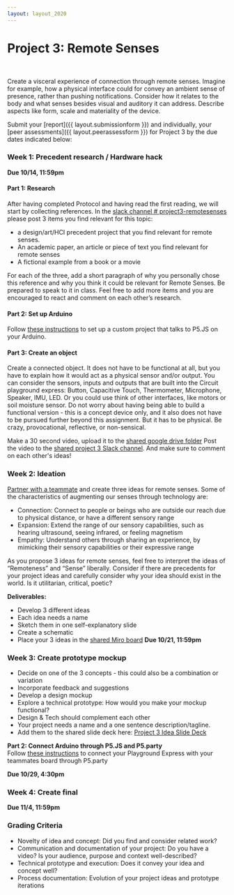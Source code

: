 ```yaml
---
layout: layout_2020
---
```


# Project 3: Remote Senses
<br>

Create a visceral experience of connection through remote senses. Imagine for example, how a physical interface could for convey an ambient sense of presence, rather than pushing notifications. Consider how it relates to the body and what senses besides visual and auditory it can address. Describe aspects like form, scale and materiality of the device.  

Submit your [report]({{ layout.submissionform }}) and individually, your [peer assessments]({{ layout.peerassessform }}) for Project 3 by the due dates indicated below:

### Week 1: Precedent research / Hardware hack
**Due 10/14, 11:59pm**

#### Part 1: Research 
After having completed Protocol and having read the first reading, we will start by collecting references. In the [slack channel # project3-remotesenses](https://elasticspacesfall2020.slack.com/archives/C01C0EWEW2X) please post 3 items you find relevant for this topic:   
- a design/art/HCI precedent project that you find relevant for remote senses. 
- An academic paper, an article or piece of text you find relevant for remote senses
- A fictional example from a book or a movie 

For each of the three, add a short paragraph of why you personally chose this reference and why you think it could be relevant for Remote Senses. Be prepared to speak to it in class. Feel free to add more items and you are encouraged to react and comment on each other’s research.

#### Part 2: Set up Arduino
Follow [these instructions](https://docs.google.com/document/d/1IsyALHika9kSgpsuAQLuBg7p4fcRTG4XwLIa6o_42jk/edit?usp=sharing) to set up a custom project that talks to P5.JS on your Arduino. 

#### Part 3: Create an object
Create a connected object. It does not have to be functional at all, but you have to explain how it would act as a physical sensor and/or output. You can consider the sensors, inputs and outputs that are built into the Circuit playground express: Button, Capacitive Touch, Thermometer, Microphone, Speaker, IMU, LED. Or you could use think of other interfaces, like motors or soil moisture sensor. Do not worry about having being able to build a functional version - this is a concept device only, and it also does not have to be pursued further beyond this assignment. But it has to be physical. Be crazy, provocational, reflective, or non-sensical.

Make a 30 second video, upload it to the [shared google drive folder](https://drive.google.com/drive/u/1/folders/1YGiPkh6qPra6kqBiINl-GC22SUdk4L-f) Post the video to the [shared project 3 Slack channel](https://elasticspacesfall2020.slack.com/archives/C01C0EWEW2X). And make sure to comment on each other's ideas!

### Week 2: Ideation
[Partner with a teammate](https://docs.google.com/spreadsheets/d/1vifyGlvypIhkTvPao_CJ_TqlBpGpCyoKI2DYXeuQy6w/edit#gid=0) and create three ideas for remote senses.
Some of the characteristics of augmenting our senses through technology are: 
- Connection: Connect to people or beings who are outside our reach due to physical distance, or have a different sensory range
- Expansion: Extend the range of our sensory capabilities, such as hearing ultrasound, seeing infrared, or feeling magnetism
- Empathy: Understand others through sharing an experience, by mimicking their sensory capabilities or their expressive range

As you propose 3 ideas for remote senses, feel free to interpret the ideas of “Remoteness” and “Sense” liberally. Consider if there are precedents for your project ideas and carefully consider why your idea should exist in the world. Is it utilitarian, critical, poetic? 

**Deliverables:**
- Develop 3 different ideas
- Each idea needs a name
- Sketch them in one self-explanatory slide
- Create a schematic
- Place your 3 ideas in the [shared Miro board](https://miro.com/app/board/o9J_kiSkM2w=/)
**Due 10/21, 11:59pm**

### Week 3: Create prototype mockup
- Decide on one of the 3 concepts - this could also be a combination or variation
- Incorporate feedback and suggestions
- Develop a design mockup
- Explore a technical prototype: How would you make your mockup functional?
- Design & Tech should complement each other
- Your project needs a name and a one sentence description/tagline.   
- Add them to the shared slide deck here: [Project 3 Idea Slide Deck](https://docs.google.com/presentation/d/1VtoYNB-C4fg3KcLUH5txDUlVd641p8F36NcwaTc3c4c/edit#slide=id.ga4a313236a_0_4)  

**Part 2: Connect Arduino through P5.JS and P5.party**<br>
Follow [these instructions](https://docs.google.com/document/d/1nLZMPcWw9nD1vs6GvNadeW3f0BT-rKQqVDFuBvPb6n8/edit?usp=sharing) to connect your Playground Express with your teammates board through P5.party

**Due 10/29, 4:30pm**

### Week 4: Create final
**Due 11/4, 11:59pm**

### Grading Criteria
- Novelty of idea and concept: Did you find and consider related work?
- Communication and documentation of your project: Do you have a video? Is your audience, purpose and context well-described? 
- Technical prototype and execution: Does it convey your idea and concept well? 
- Process documentation: Evolution of your project ideas and prototype iterations
